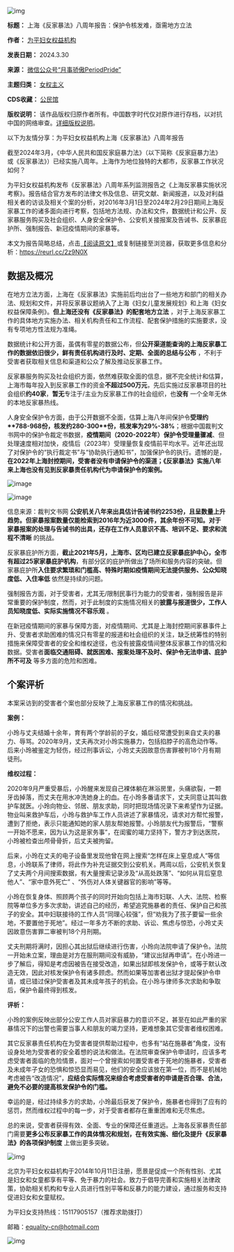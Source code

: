 ![img](https://chinadigitaltimes.net/chinese/files/2024/03/post-706353-6608c9ef6579f.png)




**标题：** 上海《反家暴法》八周年报告：保护令核发难，亟需地方立法  

**作者：** [为平妇女权益机构](https://chinadigitaltimes.net/space/为平妇女权益机构)  

**发表日期：** 2024.3.30  

**来源：** [微信公众号“月事骄傲PeriodPride”](https://web.archive.org/web/20240331022228/https://mp.weixin.qq.com/s/ZTPUdsJU4ym82iNvurQfBg)  

**主题归类：** [女权主义](https://chinadigitaltimes.net/space/女权主义)  

**CDS收藏：** [公民馆](https://chinadigitaltimes.net/space/%E5%85%AC%E6%B0%91%E9%A6%86)  

**版权说明：** 该作品版权归原作者所有。中国数字时代仅对原作进行存档，以对抗中国的网络审查。[详细版权说明](https://chinadigitaltimes.net/chinese/copyright)。


以下为友情分享：为平妇女权益机构上海《反家暴法》八周年报告


截至2024年3月，《中华人民共和国反家庭暴力法》（以下简称《反家庭暴力法》或《反家暴法》）已经实施八周年。上海作为地位独特的大都市，反家暴工作状况如何？


为平妇女权益机构发布《反家暴法》八周年系列监测报告之《上海反家暴实施状况考察》。报告结合官方发布的法律文书及信息、研究文献、新闻报道，以及对利益相关者的访谈及相关个案的分析，对2016年3月1日至2024年2月29日期间上海反家暴工作的诸多面向进行考察，包括地方法规、办法和文件，数据统计和公开、反家暴服务购买及社会组织、人身安全保护令、公安机关接报案及告诫书、反家暴庇护所、强制报告、新冠疫情期间的家暴等。


本文为报告简略总结，点击[【阅读原文】](http://www.equality-beijing.org/editor/attached/file/20240307/20240307210433_2678.pdf "【阅读原文】")或复制链接至浏览器，获取更多信息和分析：<https://reurl.cc/2z9N0X>


数据及概况
-----


在地方立法方面，上海在《反家暴法》实施前后均出台了一些地方和部门的相关办法、规划和文件，并将反家暴议题纳入了上海《妇女儿童发展规划》和上海《妇女权益保障条例》。**但上海还没有《反家暴法》的配套地方立法** ，对于上海反家暴工作的具体地方实施办法、相关机构责任和工作流程、配套保护措施的实施要求，没有专项地方性法规为准绳。


数据统计和公开方面，虽偶有零星的数据公布，但**公开渠道能查询的上海反家暴工作的数据依旧很少，鲜有责任机构进行及时、定期、全面的总结与公布** ，不利于受害者获取相关信息和渠道和公众了解及推动反家暴工作。


反家暴服务购买及社会组织方面，依然难获取全面的信息，据不完全统计和估算，上海市每年投入到反家暴工作的资金**不超过500万元**，先后实施过反家暴项目的社会组织**约40家**，**暂无**专注于/主业为反家暴工作的社会组织，也**没有** 一个全年无休的本地反家暴热线。


人身安全保护令方面，由于公开数据不全面，估算上海八年间保护令**受理约\*\***788-968****份，核发约****280-300**\*\*份，核发率为29%-38%**；根据中国裁判文书网中的保护令裁定书数据，**疫情期间（2020-2022年）保护令受理量骤减**、但处理速度相对加快，疫情后（2023年）受理量恢复疫情前平均水平。近年还出现了对保护令的“执行裁定书”与“协助执行通知书”，加强保护令的执行。遗憾的是，**在2022年上海封控期间，受害者没有申请保护令的渠道；《反家暴法》实施八年来上海也没有见到反家暴责任机构代为申请保护令的案例。** 


![image](https://chinadigitaltimes.net/chinese/files/2024/03/post-706353-6608c9ef6f83e.)  

![image](https://chinadigitaltimes.net/chinese/files/2024/03/post-706353-6608c9ef75629.)  

信息来源：裁判文书网
**公安机关八年来出具估计告诫书约2253份，且呈数量上升趋势。**但家暴报案数量仅能检索到2016年为近3000件，其余年份不可知。对于家暴报案的处理与告诫书的出具，还存在工作人员**意识不高、培训不足、要求和流程不清晰** 的挑战。


反家暴庇护所方面，**截止2021年5月，上海市、区均已建立反家暴庇护中心，全市有超过25家家暴庇护机构**，有部分区的庇护所做出了场所和服务内容的突破。但家暴庇护所**入住要求繁琐和门槛高、特殊时期如疫情期间无法提供服务、公众知晓度低、入住率低** 依然是持续的问题。


强制报告方面，对于受害者，尤其无/限制民事行为能力的受害者，强制报告是非常重要的保护制度，然而，对于此制度的实施情况相关的**披露与报道很少，工作人员知晓度低、实际实施情况不容乐观** 。


在新冠疫情期间的家暴与保障方面，对疫情期间、尤其是上海封控期间家暴事件上升、受害者求助困难的情况只有零星的报道和社会组织的关注，缺乏统筹性的特别措施来保障受害者的安全和维权途径，也没有披露疫情间整体反家暴工作的情况和数据。受害者**面临交通阻碍、就医困难、报案处理不及时、保护令无法申请、庇护所不可及** 等多方面的危险和困难。


个案评析
----


本案采访到的受害者个案也部分反映了上海反家暴工作的情况和挑战。


**案例：** 


小玲与丈夫结婚十余年，育有两个学龄前的子女，婚后经常遭受到来自丈夫的暴力、辱骂。2020年9月，丈夫再次对小玲实施暴力，包括掐脖子的高危动作等。后来小玲被鉴定为轻伤，经过刑事诉讼，小玲丈夫因故意伤害罪被判18个月有期徒刑。


**维权过程：** 


2020年9月严重受暴后，小玲醒来发现自己裸体躺在淋浴房里，头痛欲裂，一颗牙齿掉落，而丈夫在用水冲洗她身上的血。在小玲多番请求下，丈夫同意让其叫救护车就医。小玲向物业、邻居、朋友求助，同时把现场情况录下来希望作为证据。物业叫来救护车后，小玲与救护车工作人员讲述了家暴情况，请求对方帮忙报警，遭到了拒绝，表示只能通知她的家人朋友帮她报警。小玲朋友代为报警后，“警察一开始不愿来，因为认为这是家务事”，在闺蜜的竭力坚持下，警方才到达医院，小玲被检查出颅骨骨折，后丈夫被拘留。


后来，小玲在丈夫的电子设备里发现他曾在网上搜索“怎样在床上窒息成人”等信息，小玲联系了律师，将此作为补充证据交到公安机关。两周以后，公安机关恢复了丈夫两个月间搜索数据，有大量搜索记录涉及“从高处跌落”、“如何从背后窒息他人”、“家中意外死亡” 、“外伤对人体关键器官的影响”等等。


小玲在恢复身体、照顾两个孩子的同时开始向包括上海市妇联、人大、法院、检察院等单位多方多次求助，讲述自己的经历，希望追究施暴者的责任、保护自己和孩子的安全。其中妇联接待的工作人员“同理心较强”，但“劝我为了孩子要留一些余地，不要置他于死地”。经过一年多方不断的求助、诉讼、焦虑与惊恐，小玲丈夫因故意伤害罪二审被判18个月刑期。


丈夫刑期将满时，因担心其出狱后继续进行伤害，小玲向法院申请了保护令。法院一开始未立案，理由是对方在服刑期间没有威胁，“建议出狱再申请”。在小玲进一步了解后，得知是考虑因被告在接受改造，如果出狱即核发保护令，或等于默认改造无效，因此对核发保护令有诸多顾虑。然而如果等加害者出狱才提起保护令申请，或已错过保护受害者及其未成年孩子的机会。在小玲与律师多次求助和争取后，保护令最终得到核发。


**评析：** 


小玲的案例反映出部分公安工作人员对家庭暴力的意识不足，甚至在如此严重的家暴情况下的出警也需要当事人和朋友的竭力坚持，更难想象其它受害者维权困难。


其它反家暴责任机构在为受害者提供帮助过程中，也多有“站在施暴者”角度，没有设身处地为受害者的安全着想的说法和做法。在法院审查保护令申请时，应该多考虑受害者面临的危险情景，面对一个曾搜索如何置受害者于死地的施暴者，受害者及未成年子女的恐惧和惊恐显而易见，他们的安全应该放在第一位，而不是机械地考虑被告“改造情况”，**应结合实际情况来综合考虑受害者的申请是否合理、合法，避免不必要的提高核发保护令的门槛。** 


幸运的是，经过持续多方的求助，小玲最后获发了保护令，施暴者也得到了应有的惩罚，然而维权过程中的每一步，对于受害者都存在重重困难和无尽焦虑。


总的来说，受害者获得有效、全面、专业的保障还任重道远。上海各反家暴责任部门需要**更多公布反家暴工作的具体情况和规划，在有效实施、细化及提升《反家暴法》的各项保护制度** 上做出更多突破。


![img](https://chinadigitaltimes.net/chinese/files/2024/03/post-706353-6608c9f054523.png)


北京为平妇女权益机构于2014年10月11日注册，愿景是促成一个所有性别、尤其是妇女和女童都享有平等、免于暴力的社会。致力于倡导完善和实施相关法律政策，协助相关机构和专业人员进行性别平等和反暴力的能力建设，通过服务和支持促进妇女和女童赋权。


为平妇女支持热线：15117905157（推荐求助拨打）  

邮箱：equality-cn@hotmail.com


![img](https://chinadigitaltimes.net/chinese/files/2024/03/Screenshot-2024-03-30-at-7.26.02 PM.png)



